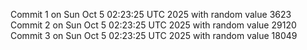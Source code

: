 Commit 1 on Sun Oct  5 02:23:25 UTC 2025 with random value 3623
Commit 2 on Sun Oct  5 02:23:25 UTC 2025 with random value 29120
Commit 3 on Sun Oct  5 02:23:25 UTC 2025 with random value 18049
